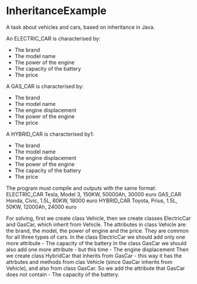 # InheritanceExample
A task about vehicles and cars, based on inheritance in Java.

An ELECTRIC_CAR is characterised by: 
- The brand 
- The model name 
- The power of the engine  
- The capacity of the battery 
- The price  

 A GAS_CAR is characterised by:  
- The brand 
- The model name 
- The engine displacement 
- The power of the engine 
- The price 

 A HYBRID_CAR is characterised by1: 
- The brand
- The model name
- The engine displacement
- The power of the engine
- The capacity of the battery
- The price 

The program must compile and outputs with the same format:
ELECTRIC_CAR Tesla, Model 3, 150KW, 50000Ah, 30000 euro 
GAS_CAR Honda, Civic, 1.5L, 80KW, 18000 euro
HYBRID_CAR Toyota, Prius, 1.5L, 50KW, 12000Ah, 24000 euro

For solving, first we create class Vehicle, then we create classes ElectricCar and GasCar, which inherit from Vehicle.
The attributes in class Vehicle are: the brand, the model, the power of engine and the price. They are common for all three types of cars.
In the class ElectricCar we should add only one more attribute - The capacity of the battery
In the class GasCar we should also add one more attribute - but this time - The engine displacement 
Then we create class HybridCar that inherits from GasCar - this way it has the attrbutes and methods from clas Vehicle (since
GasCar inherits from Vehicle), and also from class GasCar. So we add the attribute that GasCar does not contain - The capacity of the battery.
